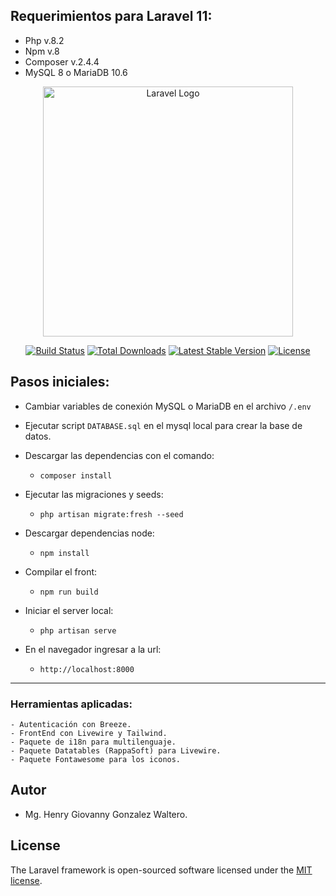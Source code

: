 ## Requerimientos para Laravel 11:

* Php v.8.2
* Npm v.8
* Composer v.2.4.4
* MySQL 8  o MariaDB 10.6

<p align="center"><a href="https://laravel.com" target="_blank"><img src="https://raw.githubusercontent.com/laravel/art/master/logo-lockup/5%20SVG/2%20CMYK/1%20Full%20Color/laravel-logolockup-cmyk-red.svg" width="400" alt="Laravel Logo"></a></p>

<p align="center">
<a href="https://github.com/laravel/framework/actions"><img src="https://github.com/laravel/framework/workflows/tests/badge.svg" alt="Build Status"></a>
<a href="https://packagist.org/packages/laravel/framework"><img src="https://img.shields.io/packagist/dt/laravel/framework" alt="Total Downloads"></a>
<a href="https://packagist.org/packages/laravel/framework"><img src="https://img.shields.io/packagist/v/laravel/framework" alt="Latest Stable Version"></a>
<a href="https://packagist.org/packages/laravel/framework"><img src="https://img.shields.io/packagist/l/laravel/framework" alt="License"></a>

## Pasos iniciales:

-   Cambiar variables de conexión MySQL o MariaDB en el archivo `/.env`

-   Ejecutar script `DATABASE.sql` en el mysql local para crear la base de datos.

-   Descargar las dependencias con el comando:

    -   `composer install`

-   Ejecutar las migraciones y seeds:

    -   `php artisan migrate:fresh --seed`

-   Descargar dependencias node:

    -   `npm install`

-   Compilar el front:

    -   `npm run build`

-   Iniciar el server local:

    -   `php artisan serve`

-   En el navegador ingresar a la url:
    -   `http://localhost:8000`

---

### Herramientas aplicadas:

    - Autenticación con Breeze.
    - FrontEnd con Livewire y Tailwind.
    - Paquete de i18n para multilenguaje.
    - Paquete Datatables (RappaSoft) para Livewire.
    - Paquete Fontawesome para los iconos.

## Autor

-   Mg. Henry Giovanny Gonzalez Waltero.

## License

The Laravel framework is open-sourced software licensed under the [MIT license](https://opensource.org/licenses/MIT).
